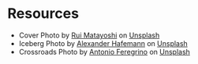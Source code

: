 # Resources

<ul>
<li>
Cover Photo by <a href="https://unsplash.com/@matayoshirui?utm_content=creditCopyText&utm_medium=referral&utm_source=unsplash">Rui Matayoshi</a> on <a href="https://unsplash.com/photos/low-angle-photography-of-buildings-IfC4e4sdEYc?utm_content=creditCopyText&utm_medium=referral&utm_source=unsplash">Unsplash</a>
</li>

<li>
Iceberg Photo by <a href="https://unsplash.com/@mlenny?utm_content=creditCopyText&utm_medium=referral&utm_source=unsplash">Alexander Hafemann</a> on <a href="https://unsplash.com/photos/photo-of-iceberg-M-EwSRl8BK8?utm_content=creditCopyText&utm_medium=referral&utm_source=unsplash">Unsplash</a>
</li>

<li>
Crossroads Photo by <a href="https://unsplash.com/@io_exception?utm_content=creditCopyText&utm_medium=referral&utm_source=unsplash">Antonio Feregrino</a> on <a href="https://unsplash.com/photos/brown-wooden-cross-on-green-grass-field-under-white-clouds-during-daytime-L57L1mlKoM8?utm_content=creditCopyText&utm_medium=referral&utm_source=unsplash">Unsplash</a>
</li>
</ul>
